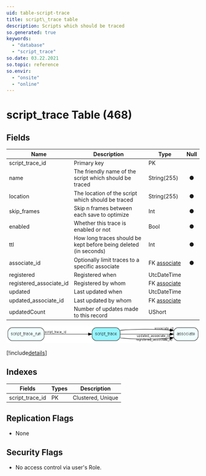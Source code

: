 ```yaml
---
uid: table-script-trace
title: script\_trace table
description: Scripts which should be traced
so.generated: true
keywords:
  - "database"
  - "script_trace"
so.date: 03.22.2021
so.topic: reference
so.envir:
  - "onsite"
  - "online"
---
```


# script\_trace Table (468)

## Fields

| Name | Description | Type | Null |
|------|-------------|------|:----:|
|script\_trace\_id|Primary key|PK| |
|name|The friendly name of the script which should be traced|String(255)|&#x25CF;|
|location|The location of the script which should be traced|String(255)|&#x25CF;|
|skip\_frames|Skip n frames between each save to optimize|Int|&#x25CF;|
|enabled|Whether this trace is enabled or not|Bool|&#x25CF;|
|ttl|How long traces should be kept before being deleted (in seconds)|Int|&#x25CF;|
|associate\_id|Optionally limit traces to a specific associate|FK [associate](associate.md)|&#x25CF;|
|registered|Registered when|UtcDateTime| |
|registered\_associate\_id|Registered by whom|FK [associate](associate.md)| |
|updated|Last updated when|UtcDateTime| |
|updated\_associate\_id|Last updated by whom|FK [associate](associate.md)| |
|updatedCount|Number of updates made to this record|UShort| |


![script_trace table relationship diagram](./media/script_trace.png)

[!include[details](./includes/script-trace.md)]

## Indexes

| Fields | Types | Description |
|--------|-------|-------------|
|script\_trace\_id |PK |Clustered, Unique |

## Replication Flags

* None

## Security Flags

* No access control via user's Role.

